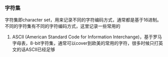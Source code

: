 ### 字符集
字符集即character set，用来记录不同的字符编码方式，通常都是基于16进制。不同的字符集有不同的字符编码方式，这里记录一些常用的
1. ASCII (American Standard Code for Information Interchange)，基于罗马字母表，8-bit字符集，通常可以cover到欧美的常用的字符，很多时候只打英文的话ASCII已经足够
